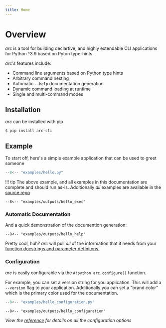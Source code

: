 ```yaml
---
title: Home
---
```

# Overview
*arc* is a tool for building declartive, and highly extendable CLI applications for Python ^3.9 based on Pyton type-hints

*arc's* features include:

* Command line arguments based on Python type hints
* Arbitrary command nesting
* Automatic `--help` documentation generation
* Dynamic command loading at runtime
* Single and multi-command modes

## Installation
*arc* can be installed with pip
```
$ pip install arc-cli
```

## Example
To start off, here's a simple example application that can be used to greet someone

```py title="hello.py"
--8<-- "examples/hello.py"
```
!!! tip
    The above example, and all examples in this documentation are complete
    and should run as-is. Additionally *all* examples are available in the
    [source repo](https://github.com/seanrcollings/arc/tree/master/docs/examples)


```console
--8<-- "examples/outputs/hello_exec"
```

### Automatic Documentation
And a quick demonstration of the documention generation:
```console
--8<-- "examples/outputs/hello_help"
```
Pretty cool, huh? *arc* will pull *all* of the information that it needs from your [function docstrings and parameter definitons.](usage/documentation-generation.md)

### Configuration
*arc* is easily configurable via the `#!python arc.configure()` function.

For example, you can set a version string for you application. This will add a `--version` flag to your application. Additionally you can set a "brand color" which is the primary color used for the documentation.


```py title="examples/hello_configuration.py"
--8<-- "examples/hello_configuration.py"
```

```console
--8<-- "examples/outputs/hello_configuration"
```


*View the [reference](reference/config.md#arc.config.configure) for details on all the configuration options*
